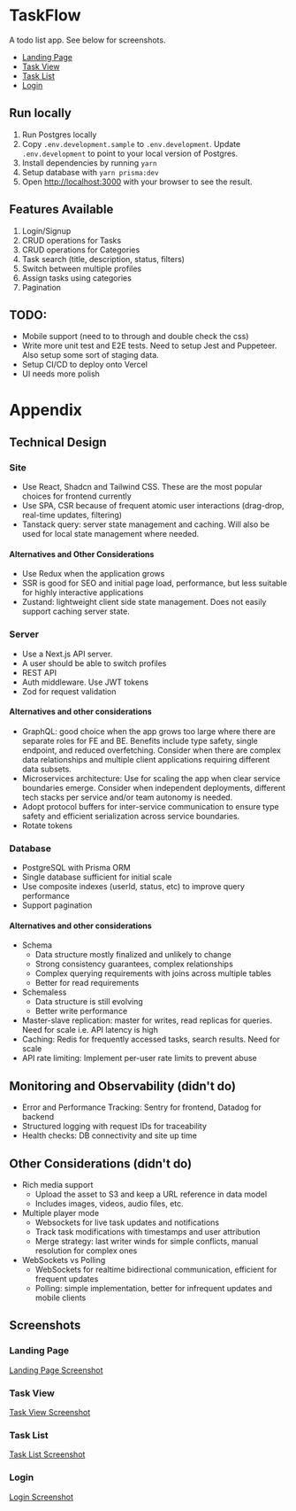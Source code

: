 # TaskFlow

A todo list app. See below for screenshots.

- [Landing Page](screenshots/landing.png)
- [Task View](screenshots/task-view.png)
- [Task List](screenshots/task-list.png)
- [Login](screenshots/login.png)

## Run locally

1. Run Postgres locally
2. Copy `.env.development.sample` to `.env.development`. Update `.env.development` to point to your local version of Postgres.
3. Install dependencies by running `yarn`
4. Setup database with `yarn prisma:dev`
5. Open [http://localhost:3000](http://localhost:3000) with your browser to see the result.

## Features Available

1. Login/Signup
2. CRUD operations for Tasks
3. CRUD operations for Categories
4. Task search (title, description, status, filters)
5. Switch between multiple profiles
6. Assign tasks using categories
7. Pagination

## TODO:

- Mobile support (need to to through and double check the css)
- Write more unit test and E2E tests. Need to setup Jest and Puppeteer. Also setup some sort of staging data.
- Setup CI/CD to deploy onto Vercel
- UI needs more polish

# Appendix

## Technical Design

### Site

- Use React, Shadcn and Tailwind CSS. These are the most popular choices for frontend currently
- Use SPA, CSR because of frequent atomic user interactions (drag-drop, real-time updates, filtering)
- Tanstack query: server state management and caching. Will also be used for local state management where needed.

#### Alternatives and Other Considerations

- Use Redux when the application grows
- SSR is good for SEO and initial page load, performance, but less suitable for highly interactive applications
- Zustand: lightweight client side state management. Does not easily support caching server state.

### Server

- Use a Next.js API server.
- A user should be able to switch profiles
- REST API
- Auth middleware. Use JWT tokens
- Zod for request validation

#### Alternatives and other considerations

- GraphQL: good choice when the app grows too large where there are separate roles for FE and BE. Benefits include type safety, single endpoint, and reduced overfetching. Consider when there are complex data relationships and multiple client applications requiring different data subsets.
- Microservices architecture: Use for scaling the app when clear service boundaries emerge. Consider when independent deployments, different tech stacks per service and/or team autonomy is needed.
- Adopt protocol buffers for inter-service communication to ensure type safety and efficient serialization across service boundaries.
- Rotate tokens

### Database

- PostgreSQL with Prisma ORM
- Single database sufficient for initial scale
- Use composite indexes (userId, status, etc) to improve query performance
- Support pagination

#### Alternatives and other considerations

- Schema
  - Data structure mostly finalized and unlikely to change
  - Strong consistency guarantees, complex relationships
  - Complex querying requirements with joins across multiple tables
  - Better for read requirements
- Schemaless
  - Data structure is still evolving
  - Better write performance
- Master-slave replication: master for writes, read replicas for queries. Need for scale i.e. API latency is high
- Caching: Redis for frequently accessed tasks, search results. Need for scale
- API rate limiting: Implement per-user rate limits to prevent abuse

## Monitoring and Observability (didn't do)

- Error and Performance Tracking: Sentry for frontend, Datadog for backend
- Structured logging with request IDs for traceability
- Health checks: DB connectivity and site up time

## Other Considerations (didn't do)

- Rich media support
  - Upload the asset to S3 and keep a URL reference in data model
  - Includes images, videos, audio files, etc.
- Multiple player mode
  - Websockets for live task updates and notifications
  - Track task modifications with timestamps and user attribution
  - Merge strategy: last writer winds for simple conflicts, manual resolution for complex ones
- WebSockets vs Polling
  - WebSockets for realtime bidirectional communication, efficient for frequent updates
  - Polling: simple implementation, better for infrequent updates and mobile clients

## Screenshots

### Landing Page

[Landing Page Screenshot](screenshots/landing.png)

### Task View

[Task View Screenshot](screenshots/task-view.png)

### Task List

[Task List Screenshot](screenshots/task-list.png)

### Login

[Login Screenshot](screenshots/login.png)
